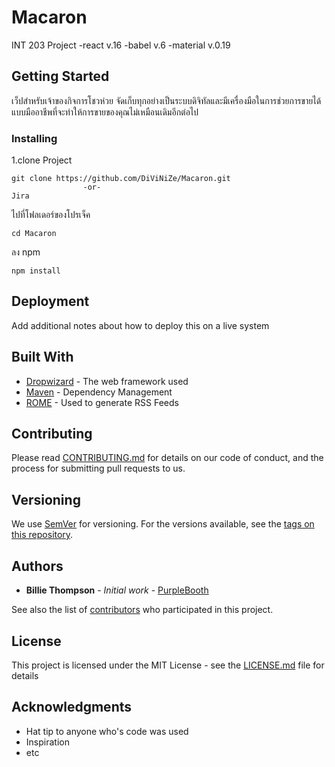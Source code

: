 # Macaron
INT 203 Project
-react v.16
-babel v.6
-material v.0.19
## Getting Started

เว็ปสำหรับเจ้าของกิจการโชวห่วย จัดเก็บทุกอย่างเป็นระบบดิจิทัลและมีเครื่องมือในการช่วยการขายได้แบบมืออาชีพที่จะทำให้การขายของคุณไม่เหมือนเดิมอีกต่อไป


### Installing

1.clone Project

```
git clone https://github.com/DiViNiZe/Macaron.git
                -or-
Jira
```

ไปที่โฟลเดอร์ของโปรเจ็ค
```
cd Macaron 
```

ลง npm
```
npm install
```


## Deployment

Add additional notes about how to deploy this on a live system

## Built With

* [Dropwizard](http://www.dropwizard.io/1.0.2/docs/) - The web framework used
* [Maven](https://maven.apache.org/) - Dependency Management
* [ROME](https://rometools.github.io/rome/) - Used to generate RSS Feeds

## Contributing

Please read [CONTRIBUTING.md](https://gist.github.com/PurpleBooth/b24679402957c63ec426) for details on our code of conduct, and the process for submitting pull requests to us.

## Versioning

We use [SemVer](http://semver.org/) for versioning. For the versions available, see the [tags on this repository](https://github.com/your/project/tags). 

## Authors

* **Billie Thompson** - *Initial work* - [PurpleBooth](https://github.com/PurpleBooth)

See also the list of [contributors](https://github.com/your/project/contributors) who participated in this project.

## License

This project is licensed under the MIT License - see the [LICENSE.md](LICENSE.md) file for details

## Acknowledgments

* Hat tip to anyone who's code was used
* Inspiration
* etc
